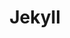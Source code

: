 ---
layout: list
title:  Jekyll
slug:   jekyll
menu: true
description: >
  Artículos relacionados con la herramienta Jekyll
---